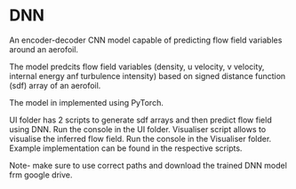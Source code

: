 # DNN
An encoder-decoder CNN model capable of predicting flow field variables around an aerofoil.

The model predcits flow field variables (density, u velocity, v velocity, internal energy anf turbulence intensity) based on signed distance function (sdf) array of an aerofoil.

The model in implemented using PyTorch.

UI folder has 2 scripts to generate sdf arrays and then predict flow field using DNN. Run the console in the UI folder.
Visualiser script allows to visualise the inferred flow field. Run the console in the Visualiser folder.
Example implementation can be found in the respective scripts.

Note- make sure to use correct paths and download the trained DNN model frm google drive.


